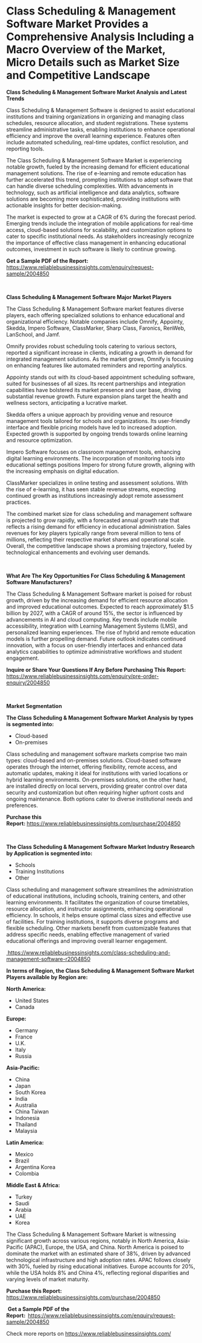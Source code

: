 <p><h1>Class Scheduling & Management Software Market Provides a Comprehensive Analysis Including a Macro Overview of the Market, Micro Details such as Market Size and Competitive Landscape</h1></p><p><strong>Class Scheduling & Management Software Market Analysis and Latest Trends</strong></p>
<p><p>Class Scheduling & Management Software is designed to assist educational institutions and training organizations in organizing and managing class schedules, resource allocation, and student registrations. These systems streamline administrative tasks, enabling institutions to enhance operational efficiency and improve the overall learning experience. Features often include automated scheduling, real-time updates, conflict resolution, and reporting tools.</p><p>The Class Scheduling & Management Software Market is experiencing notable growth, fueled by the increasing demand for efficient educational management solutions. The rise of e-learning and remote education has further accelerated this trend, prompting institutions to adopt software that can handle diverse scheduling complexities. With advancements in technology, such as artificial intelligence and data analytics, software solutions are becoming more sophisticated, providing institutions with actionable insights for better decision-making.</p><p>The market is expected to grow at a CAGR of 6% during the forecast period. Emerging trends include the integration of mobile applications for real-time access, cloud-based solutions for scalability, and customization options to cater to specific institutional needs. As stakeholders increasingly recognize the importance of effective class management in enhancing educational outcomes, investment in such software is likely to continue growing.</p></p>
<p><strong>Get a Sample PDF of the Report:&nbsp;</strong> <a href="https://www.reliablebusinessinsights.com/enquiry/request-sample/2004850?utm_campaign=118&utm_medium=2&utm_source=Github&utm_content=ia&utm_term=15012025&utm_id=class-scheduling-management-software">https://www.reliablebusinessinsights.com/enquiry/request-sample/2004850</a></p>
<p>&nbsp;</p>
<p><strong>Class Scheduling & Management Software Major Market Players</strong></p>
<p><p>The Class Scheduling & Management Software market features diverse players, each offering specialized solutions to enhance educational and organizational efficiency. Notable companies include Omnify, Appointy, Skedda, Impero Software, ClassMarker, Sharp Class, Faronics, RenWeb, LanSchool, and Jamf.</p><p>Omnify provides robust scheduling tools catering to various sectors, reported a significant increase in clients, indicating a growth in demand for integrated management solutions. As the market grows, Omnify is focusing on enhancing features like automated reminders and reporting analytics.</p><p>Appointy stands out with its cloud-based appointment scheduling software, suited for businesses of all sizes. Its recent partnerships and integration capabilities have bolstered its market presence and user base, driving substantial revenue growth. Future expansion plans target the health and wellness sectors, anticipating a lucrative market.</p><p>Skedda offers a unique approach by providing venue and resource management tools tailored for schools and organizations. Its user-friendly interface and flexible pricing models have led to increased adoption. Expected growth is supported by ongoing trends towards online learning and resource optimization.</p><p>Impero Software focuses on classroom management tools, enhancing digital learning environments. The incorporation of monitoring tools into educational settings positions Impero for strong future growth, aligning with the increasing emphasis on digital education.</p><p>ClassMarker specializes in online testing and assessment solutions. With the rise of e-learning, it has seen stable revenue streams, expecting continued growth as institutions increasingly adopt remote assessment practices.</p><p>The combined market size for class scheduling and management software is projected to grow rapidly, with a forecasted annual growth rate that reflects a rising demand for efficiency in educational administration. Sales revenues for key players typically range from several million to tens of millions, reflecting their respective market shares and operational scale. Overall, the competitive landscape shows a promising trajectory, fueled by technological enhancements and evolving user demands.</p></p>
<p>&nbsp;</p>
<p><strong>What Are The Key Opportunities For Class Scheduling & Management Software Manufacturers?</strong></p>
<p><p>The Class Scheduling & Management Software market is poised for robust growth, driven by the increasing demand for efficient resource allocation and improved educational outcomes. Expected to reach approximately $1.5 billion by 2027, with a CAGR of around 15%, the sector is influenced by advancements in AI and cloud computing. Key trends include mobile accessibility, integration with Learning Management Systems (LMS), and personalized learning experiences. The rise of hybrid and remote education models is further propelling demand. Future outlook indicates continued innovation, with a focus on user-friendly interfaces and enhanced data analytics capabilities to optimize administrative workflows and student engagement.</p></p>
<p><strong>Inquire or Share Your Questions If Any Before Purchasing This Report:</strong> <a href="https://www.reliablebusinessinsights.com/enquiry/pre-order-enquiry/2004850?utm_campaign=118&utm_medium=2&utm_source=Github&utm_content=ia&utm_term=15012025&utm_id=class-scheduling-management-software">https://www.reliablebusinessinsights.com/enquiry/pre-order-enquiry/2004850</a></p>
<p>&nbsp;</p>
<p><strong>Market Segmentation</strong></p>
<p><strong>The Class Scheduling & Management Software Market Analysis by types is segmented into:</strong></p>
<p><ul><li>Cloud-based</li><li>On-premises</li></ul></p>
<p><p>Class scheduling and management software markets comprise two main types: cloud-based and on-premises solutions. Cloud-based software operates through the internet, offering flexibility, remote access, and automatic updates, making it ideal for institutions with varied locations or hybrid learning environments. On-premises solutions, on the other hand, are installed directly on local servers, providing greater control over data security and customization but often requiring higher upfront costs and ongoing maintenance. Both options cater to diverse institutional needs and preferences.</p></p>
<p><strong>Purchase this Report:&nbsp;</strong><a href="https://www.reliablebusinessinsights.com/purchase/2004850?utm_campaign=118&utm_medium=2&utm_source=Github&utm_content=ia&utm_term=15012025&utm_id=class-scheduling-management-software">https://www.reliablebusinessinsights.com/purchase/2004850</a></p>
<p>&nbsp;</p>
<p><strong>The Class Scheduling & Management Software Market Industry Research by Application is segmented into:</strong></p>
<p><ul><li>Schools</li><li>Training Institutions</li><li>Other</li></ul></p>
<p><p>Class scheduling and management software streamlines the administration of educational institutions, including schools, training centers, and other learning environments. It facilitates the organization of course timetables, resource allocation, and instructor assignments, enhancing operational efficiency. In schools, it helps ensure optimal class sizes and effective use of facilities. For training institutions, it supports diverse programs and flexible scheduling. Other markets benefit from customizable features that address specific needs, enabling effective management of varied educational offerings and improving overall learner engagement.</p></p>
<p><a href="https://www.reliablebusinessinsights.com/class-scheduling-and-management-software-r2004850?utm_campaign=118&utm_medium=2&utm_source=Github&utm_content=ia&utm_term=15012025&utm_id=class-scheduling-management-software">&nbsp;https://www.reliablebusinessinsights.com/class-scheduling-and-management-software-r2004850</a></p>
<p><strong>In terms of Region, the Class Scheduling & Management Software Market Players available by Region are:</strong></p>
<p>
    <p> <strong> North America: </strong>
        <ul>
            <li>United States</li>
            <li>Canada</li>
        </ul>
        </p> 
    <p> <strong> Europe: </strong>
        <ul>
            <li>Germany</li>
            <li>France</li>
            <li>U.K.</li>
            <li>Italy</li>
            <li>Russia</li>
        </ul>
        </p> 
    <p> <strong> Asia-Pacific: </strong>
        <ul>
            <li>China</li>
            <li>Japan</li>
            <li>South Korea</li>
            <li>India</li>
            <li>Australia</li>
            <li>China Taiwan</li>
            <li>Indonesia</li>
            <li>Thailand</li>
            <li>Malaysia</li>
        </ul>
        </p> 
    <p> <strong> Latin America: </strong>
        <ul>
            <li>Mexico</li>
            <li>Brazil</li>
            <li>Argentina Korea</li>
            <li>Colombia</li>
        </ul>
        </p> 
    <p> <strong> Middle East & Africa: </strong>
        <ul>
            <li>Turkey</li>
            <li>Saudi</li>
            <li>Arabia</li>
            <li>UAE</li>
            <li>Korea</li>
        </ul>
    </p>
    </p>
<p><p>The Class Scheduling & Management Software Market is witnessing significant growth across various regions, notably in North America, Asia-Pacific (APAC), Europe, the USA, and China. North America is poised to dominate the market with an estimated share of 38%, driven by advanced technological infrastructure and high adoption rates. APAC follows closely with 30%, fueled by rising educational initiatives. Europe accounts for 20%, while the USA holds 8% and China 4%, reflecting regional disparities and varying levels of market maturity.</p></p>
<p><strong>Purchase this Report: </strong><a href="https://www.reliablebusinessinsights.com/purchase/2004850?utm_campaign=118&utm_medium=2&utm_source=Github&utm_content=ia&utm_term=15012025&utm_id=class-scheduling-management-software">https://www.reliablebusinessinsights.com/purchase/2004850</a></p>
<p>&nbsp;<strong>Get a Sample PDF of the Report:&nbsp;&nbsp;</strong><a href="https://www.reliablebusinessinsights.com/enquiry/request-sample/2004850?utm_campaign=118&utm_medium=2&utm_source=Github&utm_content=ia&utm_term=15012025&utm_id=class-scheduling-management-software">https://www.reliablebusinessinsights.com/enquiry/request-sample/2004850</a></p>
<p><strong></strong></p>
<p>Check more reports on <a href="https://www.reliablebusinessinsights.com/?utm_campaign=118&utm_medium=2&utm_source=Github&utm_content=ia&utm_term=15012025&utm_id=class-scheduling-management-software">https://www.reliablebusinessinsights.com/</a></p>